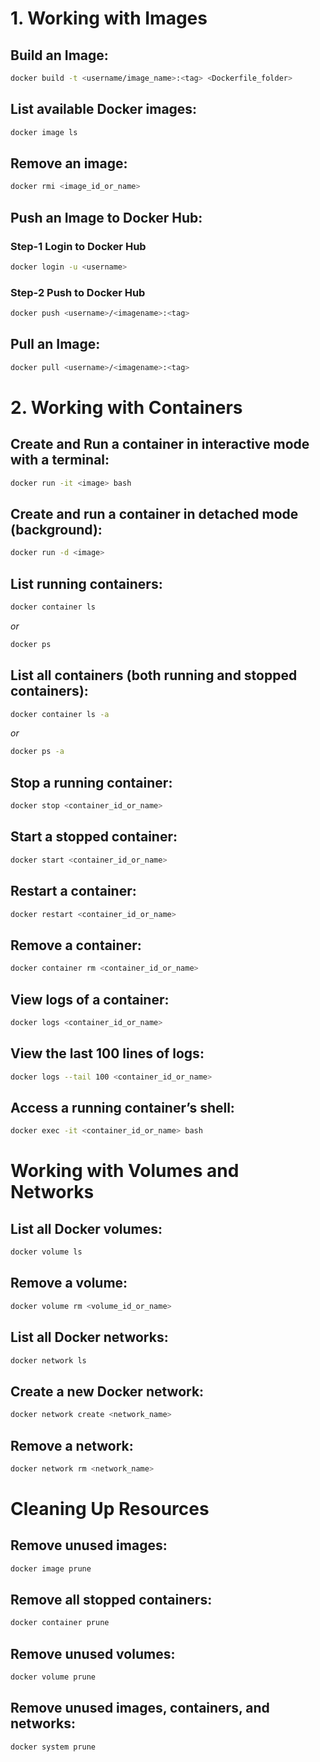 # 1. Working with Images

## Build an Image:

```bash
docker build -t <username/image_name>:<tag> <Dockerfile_folder>
```

## List available Docker images:

```bash
docker image ls
```

## Remove an image:

```bash
docker rmi <image_id_or_name>
```

## Push an Image to Docker Hub:

### Step-1 Login to Docker Hub

```bash
docker login -u <username>
```

### Step-2 Push to Docker Hub

```bash
docker push <username>/<imagename>:<tag>
```

## Pull an Image:

```bash
docker pull <username>/<imagename>:<tag>
```

# 2. Working with Containers

## Create and Run a container in interactive mode with a terminal:

```bash
docker run -it <image> bash
```

## Create and run a container in detached mode (background):

```bash
docker run -d <image>
```

## List running containers:

```bash
docker container ls
```

_or_

```bash
docker ps
```

## List all containers (both running and stopped containers):

```bash
docker container ls -a

```

_or_

```bash
docker ps -a
```

## Stop a running container:

```bash
docker stop <container_id_or_name>
```

## Start a stopped container:

```bash
docker start <container_id_or_name>
```

## Restart a container:

```bash
docker restart <container_id_or_name>
```

## Remove a container:

```bash
docker container rm <container_id_or_name>
```

## View logs of a container:

```bash
docker logs <container_id_or_name>
```

## View the last 100 lines of logs:

```bash
docker logs --tail 100 <container_id_or_name>
```

## Access a running container’s shell:

```bash
docker exec -it <container_id_or_name> bash
```

# Working with Volumes and Networks

## List all Docker volumes:

```bash
docker volume ls
```

## Remove a volume:

```bash
docker volume rm <volume_id_or_name>
```

## List all Docker networks:

```bash
docker network ls
```

## Create a new Docker network:

```bash
docker network create <network_name>
```

## Remove a network:

```bash
docker network rm <network_name>
```

# Cleaning Up Resources

## Remove unused images:

```bash
docker image prune
```

## Remove all stopped containers:

```bash
docker container prune
```

## Remove unused volumes:

```bash
docker volume prune
```

## Remove unused images, containers, and networks:

```bash
docker system prune
```
